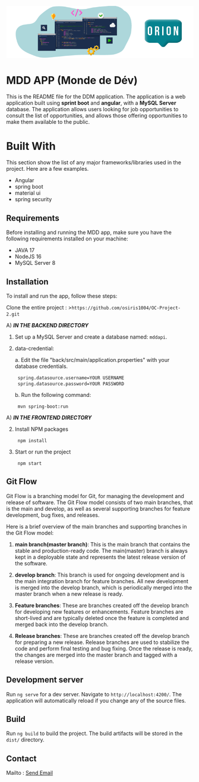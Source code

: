  ![Telesport](/MDD.png)
 # MDD APP (Monde de Dév)

This is the README file for the DDM application. The application is a web application built using **sprint boot** and **angular**, with a **MySQL Server** database. The application allows users looking for job opportunities to consult the list of opportunities, and allows those offering opportunities to make them available to the public.

# Built With

This section show the list of any major frameworks/libraries used in the project. Here are a few examples.
 - Angular
 - spring boot
 - material ui
 - spring security

## Requirements
Before installing and running the MDD app, make sure you have the following requirements installed on your machine:

 - JAVA 17
 - NodeJS 16
 - MySQL Server 8


## Installation

To install and run the app, follow these steps:

Clone  the entire project : >`https://github.com/osiris1004/OC-Project-2.git`

A) ___IN THE BACKEND DIRECTORY___

1. Set up a MySQL Server and create a database named: `mddapi`.

2. data-credential:

    a. Edit the file "back/src/main/application.properties" with your database credentials.
        
        spring.datasource.username=YOUR USERNAME
        spring.datasource.password=YOUR PASSWORD
        
    b. Run the following command:

        mvn spring-boot:run
       
A) ___IN THE FRONTEND DIRECTORY___

2. Install NPM packages

        npm install

3. Start or run the project 
        
        npm start



## Git Flow
Git Flow is a branching model for Git, for managing the development and release of software. The Git Flow model consists of two main branches, that is the main and develop, as well as several supporting branches for feature development, bug fixes, and releases.

Here is a brief overview of the main branches and supporting branches in the Git Flow model:

1. **main branch(master branch)**: This is the main branch that contains the stable and production-ready code. The main(master) branch is always kept in a deployable state and represents the latest release version of the software.

2. **develop branch**: This branch is used for ongoing development and is the main integration branch for feature branches. All new development is merged into the develop branch, which is periodically merged into the master branch when a new release is ready.

3. **Feature branches**: These are branches created off the develop branch for developing new features or enhancements. Feature branches are short-lived and are typically deleted once the feature is completed and merged back into the develop branch.

4. **Release branches**: These are branches created off the develop branch for preparing a new release. Release branches are used to stabilize the code and perform final testing and bug fixing. Once the release is ready, the changes are merged into the master branch and tagged with a release version.

## Development server

Run `ng serve` for a dev server. Navigate to `http://localhost:4200/`. The application will automatically reload if you change any of the source files.

## Build

Run `ng build` to build the project. The build artifacts will be stored in the `dist/` directory.


## Contact
Mailto : <a href="mailto:email@example.com, secondemail@example.com">Send Email</a>
